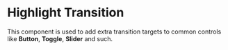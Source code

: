 # Highlight Transition
This component is used to add extra transition targets to common controls like **Button**, **Toggle**, **Slider** and such.

